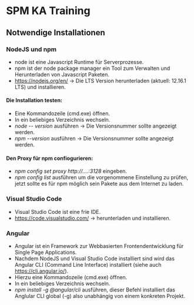 # SPM KA Training

## Notwendige Installationen
### NodeJS und npm
  * node ist eine Javascript Runtime für Serverprozesse. 
  * npm ist der node package manager ein Tool zum Verwalten und Herunterladen von Javascript Paketen.
  * https://nodejs.org/en/ -> Die LTS Version herunterladen (aktuell: 12.16.1 LTS) und installieren.
  
  #### Die Installation testen:
  * Eine Kommandozeile (cmd.exe) öffnen.
  * In ein beliebiges Verzeichnis wechseln.
  * *node -- version* ausführen -> Die Versionsnummer sollte angezeigt werden.
  * *npm --version* ausführen -> Die Versionsnummer sollte angezeigt werden.
  
  #### Den Proxy für npm confiogurieren:
  * *npm config set proxy http://....:3128* eingeben.
  * *npm config list* ausführen um die vorgenommene Einstellung zu prüfen, jetzt sollte es für npm möglich sein Pakete aus dem Internet zu laden.
  
### Visual Studio Code
  * Visual Studio Code ist eine frie IDE.
  * https://code.visualstudio.com/ -> herunterladen und installieren.
  
### Angular
  * Angular ist ein Framework zur Webbasierten Frontendentwicklung für Single Page Applications.
  * Nachdem NodeJS und Visual Studio Code installiert sind wird das Angular CLI (Command Line Interface) installiert (siehe auch https://cli.angular.io/).
  * Hierzu eine Kommandozeile (cmd.exe) öffnen.
  * In ein beliebiges Verzeichnis wechseln.
  * *npm install -g @angular/cli* ausführen, dieser Befehl installiert das Anglular CLI global (-g) also unabhängig von einem konkreten Projekt.

